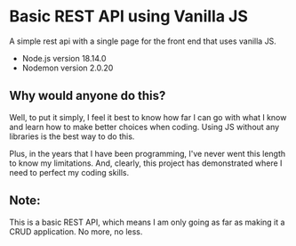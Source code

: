 # Basic REST API using Vanilla JS
A simple rest api with a single page for the front end that uses vanilla JS.
- Node.js version 18.14.0
- Nodemon version 2.0.20 

## Why would anyone do this?
Well, to put it simply, I feel it best to know how far I can go with what I know and learn how to make better choices when coding. Using JS without any libraries is the best way to do this. 

Plus, in the years that I have been programming, I've never went this length to know my limitations. And, clearly, this project has demonstrated where I need to perfect my coding skills. 

## Note:
This is a basic REST API, which means I am only going as far as making it a CRUD application. No more, no less.
